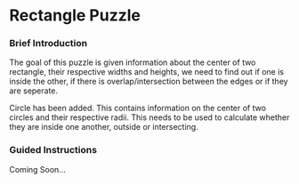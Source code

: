 # Rectangle Puzzle
### Brief Introduction
The goal of this puzzle is given information about the center of two rectangle, their respective widths and heights, we need to find out if one is inside the other, if there is overlap/intersection between the edges or if they are seperate.

Circle has been added. This contains information on the center of two circles and their respective radii. This needs to be used to calculate whether they are inside one another, outside or intersecting.

### Guided Instructions
Coming Soon...
